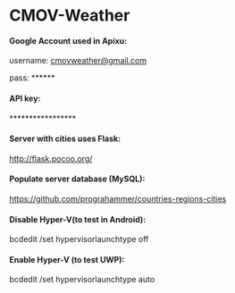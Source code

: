 # CMOV-Weather

#### Google Account used in Apixu:

username: cmovweather@gmail.com

pass: ****** <!-- December14 -->

#### API key:
***************** <!-- 48de77b9d0584523a65161204170812 -->

#### Server with cities uses Flask:
http://flask.pocoo.org/

#### Populate server database (MySQL):
https://github.com/prograhammer/countries-regions-cities

#### Disable Hyper-V(to test in Android):
bcdedit /set hypervisorlaunchtype off

#### Enable Hyper-V (to test UWP):
bcdedit /set hypervisorlaunchtype auto 

